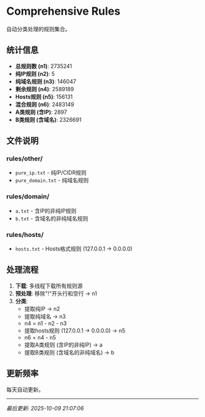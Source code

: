# Comprehensive Rules

自动分类处理的规则集合。

## 统计信息

- **总规则数 (n1)**: 2735241
- **纯IP规则 (n2)**: 5
- **纯域名规则 (n3)**: 146047
- **剩余规则 (n4)**: 2589189
- **Hosts规则 (n5)**: 156131
- **混合规则 (n6)**: 2483149
- **A类规则 (含IP)**: 2897
- **B类规则 (含域名)**: 2326691

## 文件说明

### rules/other/
- `pure_ip.txt` - 纯IP/CIDR规则
- `pure_domain.txt` - 纯域名规则

### rules/domain/
- `a.txt` - 含IP的非纯IP规则
- `b.txt` - 含域名的非纯域名规则

### rules/hosts/
- `hosts.txt` - Hosts格式规则 (127.0.0.1 → 0.0.0.0)

## 处理流程

1. **下载**: 多线程下载所有规则源
2. **预处理**: 移除"!"开头行和空行 → n1
3. **分类**:
   - 提取纯IP → n2
   - 提取纯域名 → n3
   - n4 = n1 - n2 - n3
   - 提取hosts规则 (127.0.0.1 → 0.0.0.0) → n5
   - n6 = n4 - n5
   - 提取A类规则 (含IP的非纯IP) → a
   - 提取B类规则 (含域名的非纯域名) → b

## 更新频率

每天自动更新。

---

*最后更新: 2025-10-09 21:07:06*
